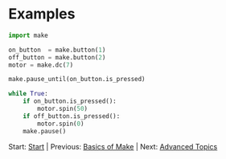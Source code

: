 # Examples

```python
import make

on_button  = make.button(1)
off_button = make.button(2)
motor = make.dc(7)

make.pause_until(on_button.is_pressed)

while True:
    if on_button.is_pressed():
        motor.spin(50)
    if off_button.is_pressed():
        motor.spin(0)
    make.pause()
```

Start: [Start](../readme.md)
| Previous: [Basics of Make](./make.md)
| Next: [Advanced Topics](./advanced.md)

